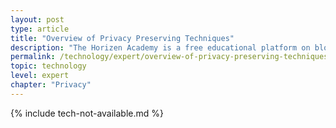 ```yaml
---
layout: post
type: article
title: "Overview of Privacy Preserving Techniques"
description: "The Horizen Academy is a free educational platform on blockchain technology, cryptocurrency, and privacy. This chapter is is not available yet. We add content frequently, sign up for our newsletter for notifications when it's released."
permalink: /technology/expert/overview-of-privacy-preserving-techniques/
topic: technology
level: expert
chapter: "Privacy"
---
```


{% include tech-not-available.md %}
